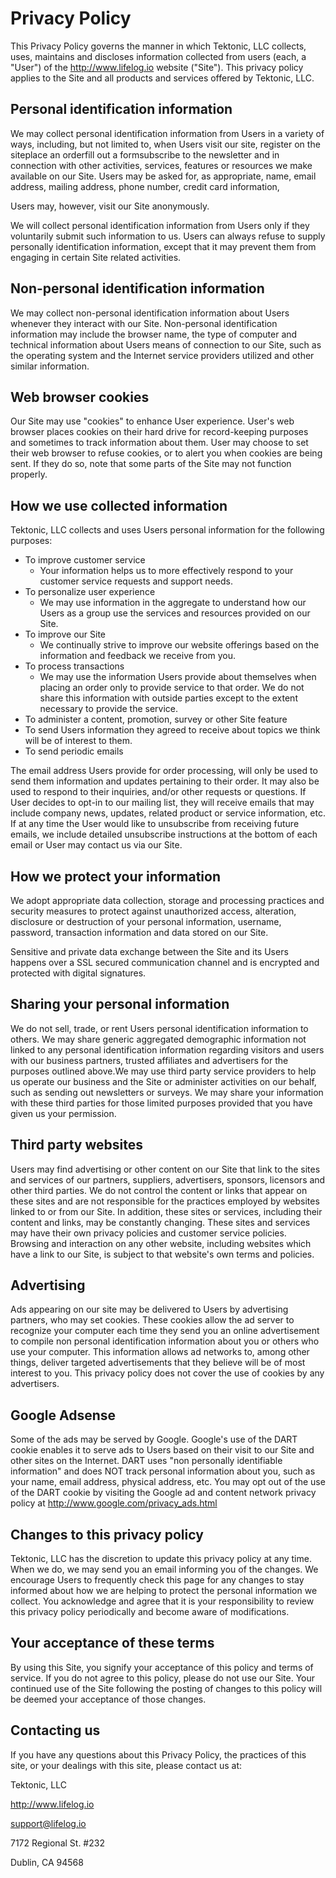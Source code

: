 Privacy Policy
================================================================================

This Privacy Policy governs the manner in which Tektonic, LLC collects, uses,
maintains and discloses information collected from users (each, a "User") of
the http://www.lifelog.io website ("Site"). This privacy policy applies to the
Site and all products and services offered by Tektonic, LLC.

Personal identification information
--------------------------------------------------------------------------------
We may collect personal identification information from Users in a variety of
ways, including, but not limited to, when Users visit our site, register on the
siteplace an orderfill out a formsubscribe to the newsletter and in connection
with other activities, services, features or resources we make available on our
Site. Users may be asked for, as appropriate, name, email address, mailing
address, phone number, credit card information,

Users may, however, visit our Site anonymously.

We will collect personal identification information from Users only if they
voluntarily submit such information to us. Users can always refuse to supply
personally identification information, except that it may prevent them from
engaging in certain Site related activities.

Non-personal identification information
--------------------------------------------------------------------------------
We may collect non-personal identification information about Users whenever
they interact with our Site. Non-personal identification information may
include the browser name, the type of computer and technical information about
Users means of connection to our Site, such as the operating system and the
Internet service providers utilized and other similar information.

Web browser cookies
--------------------------------------------------------------------------------
Our Site may use "cookies" to enhance User experience. User's web browser
places cookies on their hard drive for record-keeping purposes and sometimes to
track information about them. User may choose to set their web browser to
refuse cookies, or to alert you when cookies are being sent. If they do so,
note that some parts of the Site may not function properly.

How we use collected information
--------------------------------------------------------------------------------
Tektonic, LLC collects and uses Users personal information for the following
purposes:

- To improve customer service
    - Your information helps us to more effectively respond to your customer
      service requests and support needs.
- To personalize user experience
    - We may use information in the aggregate to understand how our Users as a
      group use the services and resources provided on our Site.
- To improve our Site
    - We continually strive to improve our website offerings based on the
      information and feedback we receive from you.
- To process transactions
    - We may use the information Users provide about themselves when placing an
      order only to provide service to that order. We do not share this
      information with outside parties except to the extent necessary to
      provide the service.
- To administer a content, promotion, survey or other Site feature
- To send Users information they agreed to receive about topics we think will
  be of interest to them.
- To send periodic emails

The email address Users provide for order processing, will only be used to send
them information and updates pertaining to their order. It may also be used to
respond to their inquiries, and/or other requests or questions. If User decides
to opt-in to our mailing list, they will receive emails that may include
company news, updates, related product or service information, etc. If at any
time the User would like to unsubscribe from receiving future emails, we
include detailed unsubscribe instructions at the bottom of each email or User
may contact us via our Site.

How we protect your information
--------------------------------------------------------------------------------
We adopt appropriate data collection, storage and processing practices and
security measures to protect against unauthorized access, alteration,
disclosure or destruction of your personal information, username, password,
transaction information and data stored on our Site.

Sensitive and private data exchange between the Site and its Users happens over
a SSL secured communication channel and is encrypted and protected with digital
signatures.

Sharing your personal information
--------------------------------------------------------------------------------
We do not sell, trade, or rent Users personal identification information to
others. We may share generic aggregated demographic information not linked to
any personal identification information regarding visitors and users with our
business partners, trusted affiliates and advertisers for the purposes outlined
above.We may use third party service providers to help us operate our business
and the Site or administer activities on our behalf, such as sending out
newsletters or surveys. We may share your information with these third parties
for those limited purposes provided that you have given us your permission.

Third party websites
--------------------------------------------------------------------------------
Users may find advertising or other content on our Site that link to the sites
and services of our partners, suppliers, advertisers, sponsors, licensors and
other third parties. We do not control the content or links that appear on
these sites and are not responsible for the practices employed by websites
linked to or from our Site. In addition, these sites or services, including
their content and links, may be constantly changing. These sites and services
may have their own privacy policies and customer service policies. Browsing and
interaction on any other website, including websites which have a link to our
Site, is subject to that website\'s own terms and policies.

Advertising
--------------------------------------------------------------------------------
Ads appearing on our site may be delivered to Users by advertising partners,
who may set cookies. These cookies allow the ad server to recognize your
computer each time they send you an online advertisement to compile non
personal identification information about you or others who use your computer.
This information allows ad networks to, among other things, deliver targeted
advertisements that they believe will be of most interest to you. This privacy
policy does not cover the use of cookies by any advertisers.

Google Adsense
--------------------------------------------------------------------------------
Some of the ads may be served by Google. Google\'s use of the DART cookie
enables it to serve ads to Users based on their visit to our Site and other
sites on the Internet. DART uses "non personally identifiable information" and
does NOT track personal information about you, such as your name, email
address, physical address, etc. You may opt out of the use of the DART cookie
by visiting the Google ad and content network privacy policy at
http://www.google.com/privacy_ads.html

Changes to this privacy policy
--------------------------------------------------------------------------------
Tektonic, LLC has the discretion to update this privacy policy at any time.
When we do, we may send you an email informing you of the changes. We encourage
Users to frequently check this page for any changes to stay informed about how
we are helping to protect the personal information we collect. You acknowledge
and agree that it is your responsibility to review this privacy policy
periodically and become aware of modifications.

Your acceptance of these terms
--------------------------------------------------------------------------------
By using this Site, you signify your acceptance of this policy and terms of
service. If you do not agree to this policy, please do not use our Site. Your
continued use of the Site following the posting of changes to this policy will
be deemed your acceptance of those changes.

Contacting us
--------------------------------------------------------------------------------
If you have any questions about this Privacy Policy, the practices of this
site, or your dealings with this site, please contact us at:

Tektonic, LLC

http://www.lifelog.io

support@lifelog.io

7172 Regional St. #232

Dublin, CA 94568
